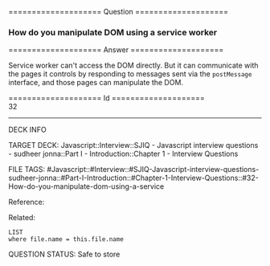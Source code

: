 ==================== Question ====================  

### How do you manipulate DOM using a service worker  

==================== Answer ====================  

Service worker can't access the DOM directly. But it can communicate with the
pages it controls by responding to messages sent via the `postMessage`
interface, and those pages can manipulate the DOM.

==================== Id ====================  
32
<!--ID: 1707879890913-->

---

DECK INFO

TARGET DECK: Javascript::Interview::SJIQ - Javascript interview questions - sudheer jonna::Part I - Introduction::Chapter 1 - Interview Questions

FILE TAGS: #Javascript::#Interview::#SJIQ-Javascript-interview-questions-sudheer-jonna::#Part-I-Introduction::#Chapter-1-Interview-Questions::#32-How-do-you-manipulate-dom-using-a-service

Reference:

Related:

```dataview
LIST
where file.name = this.file.name
```
QUESTION STATUS: Safe to store

